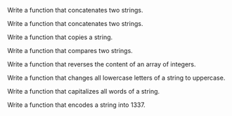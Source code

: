 Write a function that concatenates two strings.



Write a function that concatenates two strings.



Write a function that copies a string.



Write a function that compares two strings.



Write a function that reverses the content of an array of integers.



Write a function that changes all lowercase letters of a string to uppercase.



Write a function that capitalizes all words of a string.



Write a function that encodes a string into 1337.

